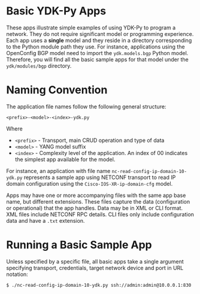 # Basic YDK-Py Apps
These apps illustrate simple examples of using YDK-Py to program a network. They do not require significant model or programming experience.  Each app uses a **single** model and they reside in a directory corresponding to the Python module path they use.  For instance, applications using the OpenConfig BGP model need to import the `ydk.models.bgp` Python model.  Therefore, you will find all the basic sample apps for that model under the `ydk/modules/bgp` directory.  

# Naming Convention
The application file names follow the following general structure:
```
<prefix>-<model>-<index>-ydk.py
```
Where
* `<prefix>` - Transport, main CRUD operation and type of data
* `<model>` - YANG model suffix
* `<index>` - Complexity level of the application. An index of 00 indicates the simplest app available for the model.

For instance, an application with file name `nc-read-config-ip-domain-10-ydk.py` represents a sample app using NETCONF transport to read IP domain configuration using the `Cisco-IOS-XR-ip-domain-cfg` model.

Apps may have one or more accompanying files with the same app base name, but different extensions.  These files capture the data (configuration or operational) that the app handles.  Data may be in XML or CLI format. XML files include NETCONF RPC details.  CLI files only include configuration data and have a `.txt` extension.

# Running a Basic Sample App
Unless specified by a specific file, all basic apps take a single argument specifying transport, credentials, target network device and port in URL notation:
```
$ ./nc-read-config-ip-domain-10-ydk.py ssh://admin:admin@10.0.0.1:830
```
